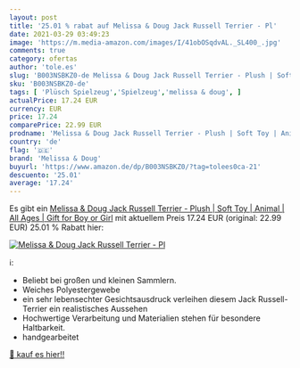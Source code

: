 ```yaml
---
layout: post
title: '25.01 % rabat auf Melissa & Doug Jack Russell Terrier - Pl'
date: 2021-03-29 03:49:23
image: 'https://m.media-amazon.com/images/I/41obOSqdvAL._SL400_.jpg'
comments: true
category: ofertas
author: 'tole.es'
slug: 'B003NSBKZ0-de Melissa & Doug Jack Russell Terrier - Plush | Soft Toy |...'
sku: 'B003NSBKZ0-de'
tags: [ 'Plüsch Spielzeug','Spielzeug','melissa & doug', ]
actualPrice: 17.24 EUR
currency: EUR
price: 17.24
comparePrice: 22.99 EUR
prodname: 'Melissa & Doug Jack Russell Terrier - Plush | Soft Toy | Animal | All Ages | Gift for Boy or Girl'
country: 'de'
flag: '🇩🇪'
brand: 'Melissa & Doug'
buyurl: 'https://www.amazon.de/dp/B003NSBKZ0/?tag=tolees0ca-21'
descuento: '25.01'
average: '17.24'
---
```


Es gibt ein [Melissa & Doug Jack Russell Terrier - Plush | Soft Toy | Animal | All Ages | Gift for Boy or Girl](https://www.amazon.de/dp/B003NSBKZ0/?tag=tolees0ca-21) mit aktuellem Preis 17.24 EUR (original: 22.99 EUR) 25.01 % Rabatt hier:

[![Melissa & Doug Jack Russell Terrier - Pl](https://m.media-amazon.com/images/I/41obOSqdvAL._SL400_.jpg)](https://www.amazon.de/dp/B003NSBKZ0/?tag=tolees0ca-21)

ℹ️:

- Beliebt bei großen und kleinen Sammlern.
- Weiches Polyestergewebe
- ein sehr lebensechter Gesichtsausdruck verleihen diesem Jack Russell-Terrier ein realistisches Aussehen
- Hochwertige Verarbeitung und Materialien stehen für besondere Haltbarkeit.
- handgearbeitet

[🛒 kauf es hier!!](https://www.amazon.de/dp/B003NSBKZ0/?tag=tolees0ca-21)
